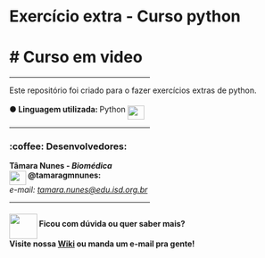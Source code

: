 # Exercício extra - Curso python
 <b> <h1>#  Curso em video </h1> </b>
 
 <hr size=8 width=50% align=right>

Este repositório foi criado para o fazer exercícios extras de python. <b><BR> <br>● Linguagem utilizada: </b> Python <img width=30 height=25 src="https://images.vexels.com/media/users/3/166477/isolated/preview/9bb722f0e85ddbc1ce0f064534fd2311---cone-da-linguagem-de-programa----o-python-by-vexels.png" align ="middle">

<hr size=8 width=50% align=right>

<h3><b>:coffee: Desenvolvedores:</b> </h3>


<b>Tâmara Nunes - <i> Biomédica </i> <br> </b>
<b><IMG WIDTH=30 HEIGHT=25 SRC="https://github.githubassets.com/images/modules/logos_page/Octocat.png" align="middle"> @tamaragmnunes:</b><br>
  <i>e-mail: tamara.nunes@edu.isd.org.br</i>
  
  
  <hr size=8 width=50% align=right>
  
  
<h4> <IMG WIDTH = 50 height = 45 SRC="https://img.pngio.com/filewiki-letter-wsvg-wikipedia-image-png-wiki-1024_1024.png" align = "middle"> Ficou com dúvida ou quer saber mais?<br> Visite nossa <a href="https://github.com/prog20192/IMC/wiki">Wiki</a> ou manda um e-mail pra gente!
